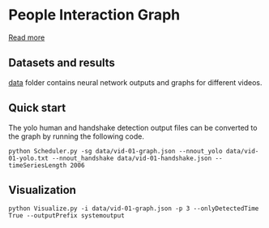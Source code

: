 # People Interaction Graph


[Read more](https://covid.eng.pdn.ac.lk/research#vision) 

## Datasets and results

[data](./data) folder contains neural network outputs and graphs for different videos.

## Quick start

The yolo human and handshake detection output files can be converted to the graph by running the following code.
```
python Scheduler.py -sg data/vid-01-graph.json --nnout_yolo data/vid-01-yolo.txt --nnout_handshake data/vid-01-handshake.json --timeSeriesLength 2006
```


## Visualization
```
python Visualize.py -i data/vid-01-graph.json -p 3 --onlyDetectedTime True --outputPrefix systemoutput 
```